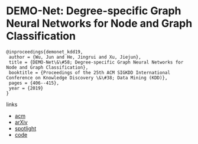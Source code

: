 # DEMO-Net: Degree-specific Graph Neural Networks for Node and Graph Classification

```
@inproceedings{demonet_kdd19,
 author = {Wu, Jun and He, Jingrui and Xu, Jiejun},
 title = {DEMO-Net\&\#58; Degree-specific Graph Neural Networks for Node and Graph Classification},
 booktitle = {Proceedings of the 25th ACM SIGKDD International Conference on Knowledge Discovery \&\#38; Data Mining (KDD)},
 pages = {406--415},
 year = {2019}
}
```

links
- [acm](https://dl.acm.org/citation.cfm?id=3330950)
- [arXiv](https://arxiv.org/abs/1906.02319)
- [spotlight](https://www.youtube.com/watch?v=xXrHlpb9pno)
- [code](https://github.com/jwu4sml/DEMO-Net)

